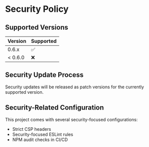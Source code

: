 # Security Policy

## Supported Versions

| Version      | Supported          |
| ------------ | ------------------ |
| 0.6.x        | :white_check_mark: |
| < 0.6.0      | :x:                |

## Security Update Process

Security updates will be released as patch versions for the currently supported version.

## Security-Related Configuration

This project comes with several security-focused configurations:

- Strict CSP headers
- Security-focused ESLint rules
- NPM audit checks in CI/CD